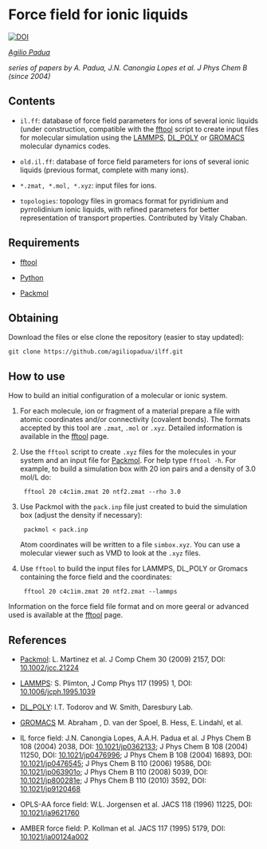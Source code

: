 Force field for ionic liquids
=============================

[![DOI](https://zenodo.org/badge/doi/10.5281/zenodo.18619.svg)](http://dx.doi.org/10.5281/zenodo.18619)

_[Agilio Padua](http://perso.ens-lyon.fr/agilio.padua)_

_series of papers by A. Padua, J.N. Canongia Lopes et al. J Phys Chem
B (since 2004)_

Contents
--------

* `il.ff`: database of force field parameters for ions of several
    ionic liquids (under construction, compatible with the
    [fftool](http://www.github.com/agiliopadua/fftool) script to
    create input files for molecular simulation using the
    [LAMMPS](http://lammps.sandia.gov),
    [DL_POLY](http://www.stfc.ac.uk/CSE/randd/ccg/software/DL_POLY/25526.aspx)
    or [GROMACS](http://www.gromacs.org)
    molecular dynamics codes.

* `old.il.ff`: database of force field parameters for ions of several ionic
    liquids (previous format, complete with many ions).

* `*.zmat, *.mol, *.xyz`: input files for ions.

* `topologies`: topology files in gromacs format for pyridinium and
  pyrrolidinium ionic liquids, with refined parameters for better
  representation of transport properties. Contributed by Vitaly
  Chaban.


Requirements
------------

* [fftool](http://www.github.com/agiliopadua/fftool)

* [Python](http://www.python.org/)

* [Packmol](http://www.ime.unicamp.br/~martinez/packmol/)


Obtaining
---------

Download the files or else clone the repository (easier to stay updated):

    git clone https://github.com/agiliopadua/ilff.git


How to use
----------

How to build an initial configuration of a molecular or ionic system.

1. For each molecule, ion or fragment of a material prepare a file
   with atomic coordinates and/or connectivity (covalent bonds). The
   formats accepted by this tool are `.zmat`, `.mol` or
   `.xyz`. Detailed information is available in the
   [fftool](http://www.github.com/agiliopadua/fftool) page.


2. Use the `fftool` script to create `.xyz` files for the molecules
   in your system and an input file for
   [Packmol](http://www.ime.unicamp.br/~martinez/packmol/). For help
   type `fftool -h`. For example, to build a simulation box with 20
   ion pairs and a density of 3.0 mol/L do:

        fftool 20 c4c1im.zmat 20 ntf2.zmat --rho 3.0

3. Use Packmol with the `pack.inp` file just created to buid the
   simulation box (adjust the density if necessary):

        packmol < pack.inp

    Atom coordinates will be written to a file `simbox.xyz`. You can
    use a molecular viewer such as VMD to look at the `.xyz` files.

4. Use `fftool` to build the input files for LAMMPS, DL_POLY or Gromacs
   containing the force field and the coordinates:

        fftool 20 c4c1im.zmat 20 ntf2.zmat --lammps

Information on the force field file format and on more geeral or
advanced used is available at the
[fftool](http://www.github.com/agiliopadua/fftool) page.


References
----------

* [Packmol](http://www.ime.unicamp.br/~martinez/packmol/):
  L. Martinez et al. J Comp Chem 30 (2009) 2157, DOI:
  [10.1002/jcc.21224](http://dx.doi.org/10.1002/jcc.21224) 

* [LAMMPS](http://lammps.sandia.gov/): S. Plimton, J Comp Phys
  117 (1995) 1, DOI:
  [10.1006/jcph.1995.1039](http://dx.doi.org/10.1006/jcph.1995.1039)

* [DL_POLY](http://www.stfc.ac.uk/CSE/randd/ccg/software/DL_POLY/25526.aspx):
  I.T. Todorov and W. Smith, Daresbury Lab.

* [GROMACS](http://www.gromacs.org) M. Abraham , D. van der Spoel,
B. Hess, E. Lindahl, et al.

* IL force field: J.N. Canongia Lopes, A.A.H. Padua et al.
  J Phys Chem B 108 (2004) 2038, DOI:
  [10.1021/jp0362133](http://dx.doi.org/10.1021/jp0362133);
  J Phys Chem B 108 (2004) 11250, DOI:
  [10.1021/jp0476996](http://dx.doi.org/10.1021/jp0476996);
  J Phys Chem B 108 (2004) 16893, DOI:
  [10.1021/jp0476545](http://dx.doi.org/10.1021/jp0476545);
  J Phys Chem B 110 (2006) 19586, DOI:
  [10.1021/jp063901o](http://dx.doi.org/10.1021/jp063901o);
  J Phys Chem B 110 (2008) 5039, DOI:
  [10.1021/jp800281e](http://dx.doi.org/10.1021/jp800281e);
  J Phys Chem B 110 (2010) 3592, DOI:
  [10.1021/jp9120468](http://dx.doi.org/10.1021/jp9120468)

* OPLS-AA force field: W.L. Jorgensen et al. JACS 118 (1996) 11225,
  DOI: [10.1021/ja9621760](http://dx.doi.org/10.1021/ja9621760) 

* AMBER force field: P. Kollman et al. JACS 117 (1995) 5179, DOI:
  [10.1021/ja00124a002](http://dx.doi.org/10.1021/ja00124a002) 
